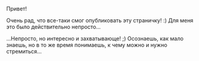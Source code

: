 Привет!

Очень рад, что все-таки смог опубликовать эту страничку! :)
Для меня это было действительно непросто...

...Непросто, но интересно и захватывающе! ;)
Осознаешь, как мало знаешь, но в то же время понимаешь, к чему можно и нужно стремиться...

